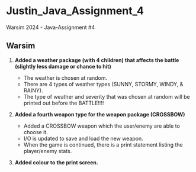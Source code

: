 # Justin_Java_Assignment_4
Warsim 2024 - Java-Assignment #4

## Warsim
<p></p>

1. **Added a weather package (with 4 children) that affects the battle (slightly less damage or chance to hit)**
   - The weather is chosen at random.
   - There are 4 types of weather types (SUNNY, STORMY, WINDY, & RAINY).
   - The type of weather and severity that was chosen at random will be printed out before the BATTLE!!!!

2. **Added a fourth weapon type for the weapon package (CROSSBOW)**
   - Added a CROSSBOW weapon which the user/enemy are able to choose it.
   - I/O is updated to save and load the new weapon.
   - When the game is continued, there is a print statement listing the player/enemy stats.

3. **Added colour to the print screen.**
